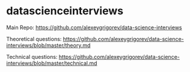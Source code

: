 # datascienceinterviews

Main Repo: https://github.com/alexeygrigorev/data-science-interviews

Theoretical questions: https://github.com/alexeygrigorev/data-science-interviews/blob/master/theory.md

Technical questions: https://github.com/alexeygrigorev/data-science-interviews/blob/master/technical.md

